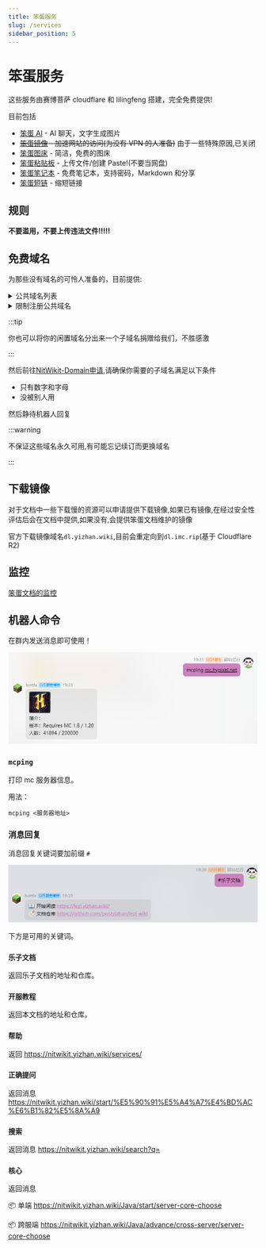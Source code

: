 ```yaml
---
title: 笨蛋服务
slug: /services
sidebar_position: 5
---
```


# 笨蛋服务

这些服务由赛博菩萨 cloudflare 和 lilingfeng 搭建，完全免费提供!

目前包括

- [笨蛋 AI](https://ai.yizhan.wiki) - AI 聊天，文字生成图片
- ~~[笨蛋镜像](https://mirror.yizhan.wiki) - 加速网站的访问(为没有 VPN 的人准备)~~ 由于一些特殊原因,已关闭
- [笨蛋图床](https://image.yizhan.wiki) - 简洁，免费的图床
- [笨蛋粘贴板](https://paste.yizhan.wiki) - 上传文件/创建 Paste!(不要当网盘)
- [笨蛋笔记本](https://notepad.yizhan.wiki) - 免费笔记本，支持密码，Markdown 和分享
- [笨蛋短链](https://url.yizhan.wiki) - 缩短链接

## 规则

**不要滥用，不要上传违法文件!!!!!**

## 免费域名

为那些没有域名的可怜人准备的，目前提供:

<details>
<summary>公共域名列表</summary>

- mcfun.us.kg
- nitwikit.us.kg
- yizhan.us.kg
- llf.myredirect.us
- mc.lookin.at
- mcfun.findhere.org
- mcfun.lookin.at
- nitwikit.myfw.us
- playmc.lookin.at
- playmc.myfw.us
- playmc.rr.nu
- yizhan.findhere.org
- yizhan.myfw.us
- yizhan.rr.nu
- int.linkpc.net
- mcpvp.com.mp
- playmc.cloud-ip.biz
- playmc.com.mp
- playmc.myredirect.us
- pvp.line.pm
- pvp.findhere.org
- mcpvp.rr.nu
- mc.isgre.at
- pvp.isgre.at
- xixi.isgre.at
- mcpvp.blogu.tc
- xixi.san.tc
- lilf.dev.tc

</details>

<details>
<summary>限制注册公共域名</summary>

- wsdj.in

需要群等级50级以上才可以注册

已开启 DNSSEC，允许为子域名开启CF保护，允许为子域名创建 NS 记录到别的DNS(支持 DnsPod)，子域名字符支持所有字符（前提是DNS支持）

</details>

:::tip

你也可以将你的闲置域名分出来一个子域名捐赠给我们，不胜感激

:::

然后前往[NitWikit-Domain申请](https://github.com/lilingfengdev/NitWikit-Domain/issues/new?assignees=&labels=request&projects=&template=request.yml&title=%5B%E7%94%B3%E8%AF%B7%5D%3A+),请确保你需要的子域名满足以下条件

- 只有数字和字母
- 没被别人用

然后静待机器人回复

:::warning

不保证这些域名永久可用,有可能忘记续订而更换域名

:::

## 下载镜像

对于文档中一些下载慢的资源可以申请提供下载镜像,如果已有镜像,在经过安全性评估后会在文档中提供,如果没有,会提供笨蛋文档维护的镜像

官方下载镜像域名`dl.yizhan.wiki`,目前会重定向到`dl.imc.rip`(基于 Cloudflare R2)

## 监控

[笨蛋文档的监控](https://status.yizhan.wiki/status/yizhan)

## 机器人命令

在群内发送消息即可使用！

![](_images/机器人命令/mcping.png)

### `mcping`

打印 mc 服务器信息。

用法：

```text
mcping <服务器地址>
```

### 消息回复

消息回复关键词要加前缀 `#`

![](_images/机器人命令/lezi_wiki.png)

下方是可用的关键词。

### `乐子文档`

返回乐子文档的地址和仓库。

### `开服教程`

返回本文档的地址和仓库。

### `帮助`

返回 https://nitwikit.yizhan.wiki/services/

### `正确提问`

返回消息 https://nitwikit.yizhan.wiki/start/%E5%90%91%E5%A4%A7%E4%BD%AC%E6%B1%82%E5%8A%A9

### `搜索`

返回消息 https://nitwikit.yizhan.wiki/search?q=

### `核心`

返回消息

📦 单端 https://nitwikit.yizhan.wiki/Java/start/server-core-choose

📦 跨服端 https://nitwikit.yizhan.wiki/Java/advance/cross-server/server-core-choose
